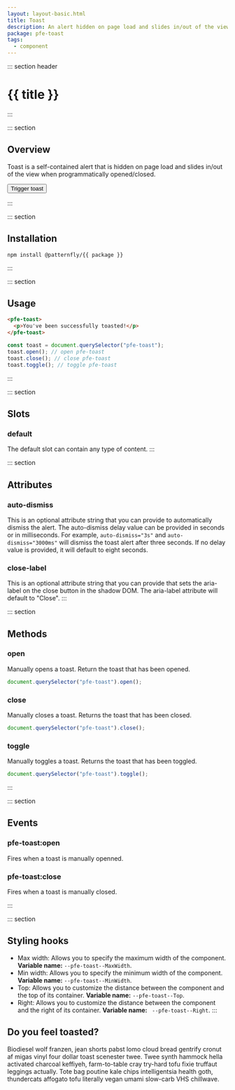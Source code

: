 ```yaml
---
layout: layout-basic.html
title: Toast
description: An alert hidden on page load and slides in/out of the view
package: pfe-toast
tags:
  - component
---
```

<script type="module" src="/elements/{{ package }}/dist/{{ package }}.min.js"></script>
<script type="module" src="/elements/pfe-button/dist/pfe-button.min.js"></script> 

<style>
  pfe-toast#overview-toast {
    z-index: 999;
  }
</style>

::: section header
# {{ title }}
:::

::: section
## Overview

Toast is a self-contained alert that is hidden on page load and slides in/out of the view when programmatically opened/closed.

<pfe-button>
  <button>Trigger toast</button>
</pfe-button>

:::

::: section
## Installation

```shell
npm install @patternfly/{{ package }}
```
:::

::: section
## Usage

```html
<pfe-toast>
  <p>You've been successfully toasted!</p>
</pfe-toast>
```

```javascript
const toast = document.querySelector("pfe-toast");
toast.open(); // open pfe-toast
toast.close(); // close pfe-toast
toast.toggle(); // toggle pfe-toast
```
:::

::: section
## Slots
### default
The default slot can contain any type of content.
:::

::: section
## Attributes
### auto-dismiss
This is an optional attribute string that you can provide to automatically dismiss the alert. The auto-dismiss delay value can be provided in seconds or in milliseconds. For example, `auto-dismiss="3s"` and `auto-dismiss="3000ms"` will dismiss the toast alert after three seconds. If no delay value is provided, it will default to eight seconds.

### close-label
This is an optional attribute string that you can provide that sets the aria-label on the close button in the shadow DOM. The aria-label attribute will default to "Close".
:::

::: section
## Methods
### open

Manually opens a toast. Return the toast that has been opened.

```javascript
document.querySelector("pfe-toast").open();
```

### close

Manually closes a toast. Returns the toast that has been closed.

```javascript
document.querySelector("pfe-toast").close();
```

### toggle

Manually toggles a toast. Returns the toast that has been toggled.

```javascript
document.querySelector("pfe-toast").toggle();
```
:::

::: section
## Events
### pfe-toast:open
Fires when a toast is manually openned.

### pfe-toast:close
Fires when a toast is manually closed.

:::

::: section 
## Styling hooks
- Max width: Allows you to specify the maximum width of the component. **Variable name:** `--pfe-toast--MaxWidth`.
- Min width: Allows you to specify the minimum width of the component. **Variable name:** `--pfe-toast--MinWidth`.
- Top: Allows you to customize the distance between the component and the top of its container. **Variable name:** `--pfe-toast--Top`.
- Right: Allows you to customize the distance between the component and the right of its container. **Variable name:** ` --pfe-toast--Right`.
:::

<pfe-toast id="overview-toast">
  <h2>Do you feel toasted?</h2>
  <p>Biodiesel wolf franzen, jean shorts pabst lomo cloud bread gentrify cronut af migas vinyl four dollar toast scenester twee. Twee synth hammock hella activated charcoal keffiyeh, farm-to-table cray try-hard tofu fixie truffaut leggings actually. Tote bag poutine kale chips intelligentsia health goth, thundercats affogato tofu literally vegan umami slow-carb VHS chillwave.</p>
</pfe-toast>

<script>
  const button = document.querySelector("pfe-button button");
  const toast = document.querySelector("pfe-toast#overview-toast");
  button.addEventListener("click", () => {
    toast.toggle();
  });
</script>